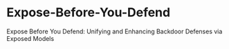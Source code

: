 # Expose-Before-You-Defend
Expose Before You Defend: Unifying and Enhancing Backdoor Defenses via Exposed Models
